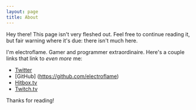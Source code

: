 ```yaml
---
layout: page
title: About
---
```


<p class="message">
  Hey there! This page isn't very fleshed out. Feel free to continue reading it, but fair warning where it's due: there isn't much here.
</p>

I'm electroflame.  Gamer and programmer extraordinaire.  Here's a couple links that link to *even more* me:

* [Twitter](https://twitter.com/electroflame_)
* [GitHub] (https://github.com/electroflame)
* [Hitbox.tv](http://www.hitbox.tv/electroflame)
* [Twitch.tv](http://www.twitch.tv/electroflame)

Thanks for reading!
